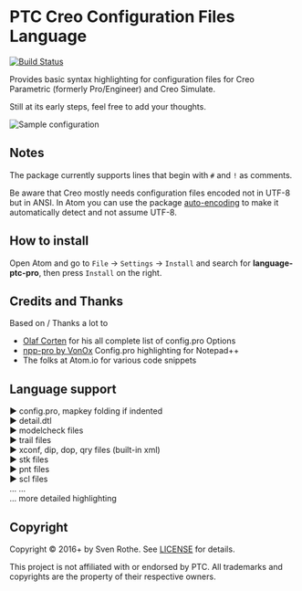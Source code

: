 # PTC Creo Configuration Files Language

[![Build Status](https://travis-ci.org/mmoole/language-ptc-pro.svg?branch=master)](https://travis-ci.org/mmoole/language-ptc-pro)

Provides basic syntax highlighting for configuration files for Creo Parametric (formerly Pro/Engineer) and Creo Simulate.

Still at its early steps, feel free to add your thoughts.

![Sample configuration](https://raw.githubusercontent.com/mmoole/language-ptc-pro/master/sample.png)

## Notes

The package currently supports lines that begin with `#` and `!` as comments.

Be aware that Creo mostly needs configuration files encoded not in UTF-8 but in ANSI.
In Atom you can use the package [auto-encoding](https://atom.io/packages/auto-encoding) to make it automatically detect and not assume UTF-8.

## How to install

Open Atom and go to `File` → `Settings` → `Install`  and search for **language-ptc-pro**, then press `Install` on the right.

## Credits and Thanks

Based on / Thanks a lot to
  * [Olaf Corten](http://www.proesite.com/) for his all complete list of config.pro Options
  * [npp-pro by VonOx](https://github.com/VonOx/npp-pro) Config.pro highlighting for Notepad++
  * The folks at Atom.io for various code snippets

## Language support

  ▶︎ config.pro, mapkey folding if indented  
  ▶︎ detail.dtl  
  ▶︎ modelcheck files  
  ▶︎ trail files  
  ▶︎ xconf, dip, dop, qry files (built-in xml)   
  ▶︎ stk files   
  ▶︎ pnt files   
  ▶︎ scl files   
  … ...   
  … more detailed highlighting     

## Copyright

Copyright &copy; 2016+ by Sven Rothe. See [LICENSE](https://github.com/mmoole/language-ptc-pro/blob/master/LICENSE.md) for details.

This project is not affiliated with or endorsed by PTC.
All trademarks and copyrights are the property of their respective owners.
